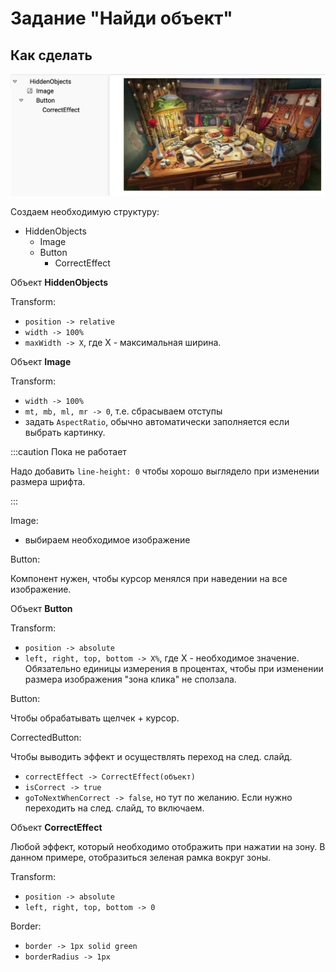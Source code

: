 # Задание "Найди объект"

## Как сделать

![Editor overview](./hiddenobjects.jpg)

Создаем необходимую структуру:

- HiddenObjects
  - Image
  - Button
    - CorrectEffect

Объект **HiddenObjects**

Transform:

- `position -> relative`
- `width -> 100%`
- `maxWidth -> X`, где X - максимальная ширина.

Объект **Image**

Transform:

- `width -> 100%`
- `mt, mb, ml, mr -> 0`, т.е. сбрасываем отступы
- задать `AspectRatio`, обычно автоматически заполняется если выбрать картинку.

:::caution Пока не работает

Надо добавить `line-height: 0` чтобы хорошо выглядело при изменении размера шрифта.

:::

Image:

- выбираем необходимое изображение

Button:

Компонент нужен, чтобы курсор менялся при наведении на все изображение.

Объект **Button**

Transform:

- `position -> absolute`
- `left, right, top, bottom -> X%`, где X - необходимое значение. Обязательно единицы измерения в процентах, чтобы при изменении размера изображения "зона клика" не сползала.

Button:

Чтобы обрабатывать щелчек + курсор.

CorrectedButton:

Чтобы выводить эффект и осуществлять переход на след. слайд.

- `correctEffect -> CorrectEffect(объект)`
- `isCorrect -> true`
- `goToNextWhenCorrect -> false`, но тут по желанию. Если нужно переходить на след. слайд, то включаем.

Объект **CorrectEffect**

Любой эффект, который необходимо отображить при нажатии на зону. В данном примере, отобразиться зеленая рамка вокруг зоны.

Transform:

- `position -> absolute`
- `left, right, top, bottom -> 0`

Border:

- `border -> 1px solid green`
- `borderRadius -> 1px`
